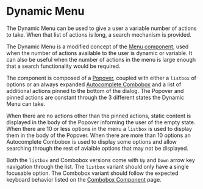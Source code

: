# Dynamic Menu

The Dynamic Menu can be used to give a user a variable number of actions to take. When that list of actions is long, a search mechanism is provided.

The Dynamic Menu is a modified concept of the [Menu component](/components/menus/), used when the number of actions available to the user is dynamic or variable. It can also be useful when
the number of actions in the menu is large enough that a search functionality would be required.

The component is composed of a [Popover](/components/popovers), coupled with either a `listbox` of options or an always expanded [Autocomplete Combobox](/components/combobox) and a list of additional actions pinned to the bottom of the dialog. The Popover and pinned actions are constant through the 3 different states the Dynamic Menu can take.

When there are no actions other than the pinned actions, static content is displayed in the body of the Popover informing the user of the empty state. When there are 10 or less options in the menu a `listbox` is used to display them in the body of the Popover. When there are more than 10 options an Autocomplete Combobox is used to display some options and allow searching through the rest of avialble options that may not be displayed.

Both the `listbox` and Combobox versions come with `Up` and `Down` arrow key navigation through the list. The `listbox` variant should only have a single focusable option. The Combobox variant should follow the expected keyboard behavior listed on the [Combobox Component](/components/combobox) page.
